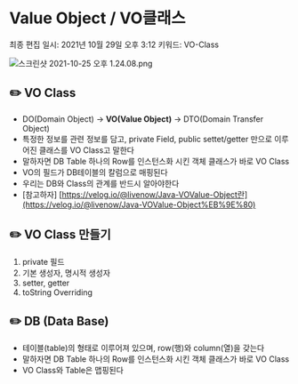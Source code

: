 # Value Object / VO클래스

최종 편집 일시: 2021년 10월 29일 오후 3:12
키워드: VO-Class

![스크린샷 2021-10-25 오후 1.24.08.png](Value%20Object%20VO%E1%84%8F%E1%85%B3%E1%86%AF%E1%84%85%E1%85%A2%E1%84%89%E1%85%B3%20a85381f4f622439189e502d526ce53f3/%E1%84%89%E1%85%B3%E1%84%8F%E1%85%B3%E1%84%85%E1%85%B5%E1%86%AB%E1%84%89%E1%85%A3%E1%86%BA_2021-10-25_%E1%84%8B%E1%85%A9%E1%84%92%E1%85%AE_1.24.08.png)

## ✏️  VO Class

- DO(Domain Object) → **VO(Value Object)** → DTO(Domain Transfer Object)
- 특정한 정보를 관련 정보를 담고, private Field, public settet/getter 만으로 이루어진 클래스를 VO Class고 말한다
- 말하자면 DB Table 하나의 Row를 인스턴스화 시킨 객체 클래스가 바로 VO Class
- VO의 필드가 DB테이블의 칼럼으로 매핑된다
- 우리는 DB와 Class의 관계를 반드시 알아야한다
- [참고하자] [https://velog.io/@livenow/Java-VOValue-Object란](https://velog.io/@livenow/Java-VOValue-Object%EB%9E%80)

## ✏️  VO Class 만들기

1. private 필드
2. 기본 생성자, 명시적 생성자
3. setter, getter
4. toString Overriding

## ✏️  DB (Data Base)

- 테이블(table)의 형태로 이루어져 있으며, row(행)와 column(열)을 갖는다
- 말하자면 DB Table 하나의 Row를 인스턴스화 시킨 객체 클래스가 바로 VO Class
- VO Class와 Table은 맵핑된다